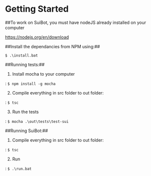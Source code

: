 # Getting Started 

##To work on SuiBot, you must have nodeJS already installed on your computer

https://nodejs.org/en/download


##Install the dependancies from NPM using:##

`$ .\install.bat`


##Running tests:##

1. Install mocha to your computer

: `$ npm install -g mocha`


2. Compile everything in src folder to out folder:

: `$ tsc`

3. Run the tests

: `$ mocha .\out\tests\test-sui`


##Running SuiBot:##

1. Compile everything in src folder to out folder:

: `$ tsc`


2. Run

: `$ .\run.bat`
